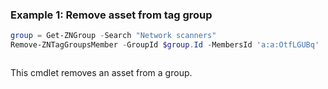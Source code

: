 ### Example 1: Remove asset from tag group
```powershell
group = Get-ZNGroup -Search "Network scanners"
Remove-ZNTagGroupsMember -GroupId $group.Id -MembersId 'a:a:OtfLGUBq'
```

```output

```

This cmdlet removes an asset from a group.
